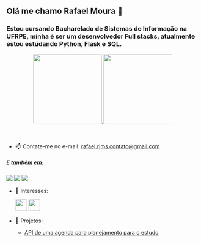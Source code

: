 ## Olá me chamo Rafael Moura 👋
### Estou cursando Bacharelado de Sistemas de Informação na UFRPE, minha é ser um desenvolvedor Full stacks, atualmente estou estudando Python, Flask e SQL.
<a href="https://github.com/rafaelmos"> 
<div align="center">
  <img height="180em" src="https://github-readme-stats.vercel.app/api?username=rafaelmos&show_icons=true&theme=gruvbox&include_all_commits=true&count_private=true"/>
  <img height="180em" src="https://github-readme-stats.vercel.app/api/top-langs/?username=rafaelmos&layout=compact&langs_count=7&theme=gruvbox"/>
</div>  <br>   <br></a>
  
  
- 📫 Contate-me no e-mail: rafael.rjms.contato@gmail.com
##### E também em:
  
  <div> 
  <a href="https://www.instagram.com/rafaelmos.js/" target="_blank"><img src="https://img.shields.io/badge/-Instagram-%23E4405F?style=for-the-badge&logo=instagram&logoColor=white" target="_blank"></a>
  <a href = "mailto:rafael.rjms.contato@gmail.com"><img src="https://img.shields.io/badge/-Gmail-%23333?style=for-the-badge&logo=gmail&logoColor=white" target="_blank"></a>
  <a href="https://www.linkedin.com/in/rafaelmos-moura/" target="_blank"><img src="https://img.shields.io/badge/-LinkedIn-%230077B5?style=for-the-badge&logo=linkedin&logoColor=white" target="_blank"></a>  
</div></a> 

- 📖 Interesses:

  <div>
  <img height="30em" src="https://img.shields.io/badge/Flask-000000?style=for-the-badge&logo=flask&logoColor=white"/> 
  <img height="30em" src="https://img.shields.io/badge/PostgreSQL-316192?style=for-the-badge&logo=postgresql&logoColor=white"/>
 <!--<img height="30em" src="https://img.shields.io/badge/jQuery-0769AD?style=for-the-badge&logo=jquery&logoColor=white"/>-->
  
- 📝 Projetos: 

  - [API de uma agenda para planejamento para o estudo](https://github.com/Rafaelmos/studyplan-API)
  
</div>



<!--
  <img height="30em" src=""/>
  <a href="https://github.com/rafaelmos">

**Rafaelmos/Rafaelmos** is a ✨ _special_ ✨ repository because its `README.md` (this file) appears on your GitHub profile.

Here are some ideas to get you started:

- 🔭 I’m currently working on ...
- 🌱 I’m currently learning ...
- 👯 I’m looking to collaborate on ...
- 🤔 I’m looking for help with ...
- 💬 Ask me about ...
- 📫 How to reach me: ...
- 😄 Pronouns: ...
- ⚡ Fun fact: ...
-->

<!--
 - 📫 Contact me by email: rafael.rjms.contato@gmail.com

-->
